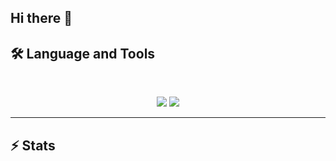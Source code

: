 ## Hi there 👋
## 🛠️ Language and Tools
<br>
  <p align="center">
    <img src="https://skillicons.dev/icons?i=java,py,cs,php,nodejs,react,mongodb,swift,apple,androidstudio,kotlin" />
    <img src="https://skillicons.dev/icons?i=html,css,js,git,figma,mysql,sqlite,r,unity" />
  </p>
<hr>

## ⚡️ Stats
<!--
<br>

<div align=center>
  <img width=390 src="https://github-readme-stats.vercel.app/api?username=CodyTu&theme=transparent&count_private=true&show_icons=true&rank_icon=github&locale=en" alt="CodyTu's GitHub Stats" />
  <img width=390 src="https://github-readme-streak-stats.herokuapp.com/?user=CodyTu&theme=transparent&count_private=true&border_radius=10&locale=en" alt="CodyTu's" />
  <img width=325 src="https://github-readme-stats.vercel.app/api/top-langs?username=CodyTu&theme=transparent&layout=donut&hide=css&langs_count=8&border_radius=10&show_icons=true&locale=en" alt="CodyTu's Most Used Languages" />
</div>
<hr>
-->

<!--
**CodyTu/CodyTu** is a ✨ _special_ ✨ repository because its `README.md` (this file) appears on your GitHub profile.

Here are some ideas to get you started:

- 🔭 I’m currently working on ...
- 🌱 I’m currently learning ...
- 👯 I’m looking to collaborate on ...
- 🤔 I’m looking for help with ...
- 💬 Ask me about ...
- 📫 How to reach me: ...
- 😄 Pronouns: ...
- ⚡ Fun fact: ...
-->
